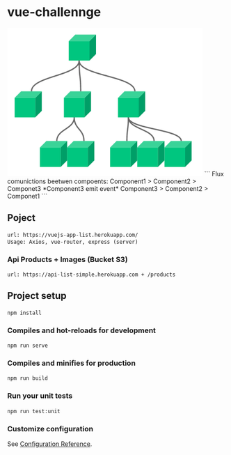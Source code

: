 # vue-challennge

<img src="./public/static/components.png" alt="components"/>
```
Flux comunictions beetwen compoents: 
Component1 > Component2 > Componet3
*Component3 emit event*
Component3 > Component2 > Componet1
```

## Poject
```
url: https://vuejs-app-list.herokuapp.com/
Usage: Axios, vue-router, express (server)
```
### Api Products + Images (Bucket S3)
```
url: https://api-list-simple.herokuapp.com + /products
```

## Project setup
```
npm install
```

### Compiles and hot-reloads for development
```
npm run serve
```

### Compiles and minifies for production
```
npm run build
```

### Run your unit tests
```
npm run test:unit
```

### Customize configuration
See [Configuration Reference](https://cli.vuejs.org/config/).

